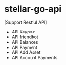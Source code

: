 # stellar-go-api
[Support Restful API]

- API Keypair
- API friendbot
- API Balances
- API Payment
- API Add Asset
- API Account Payments
